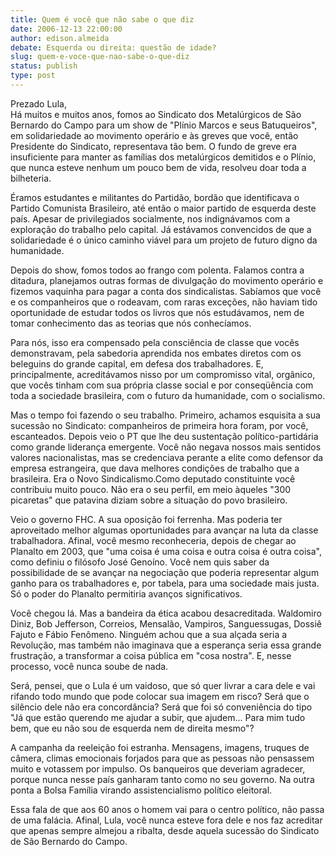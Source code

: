 ```yaml
---
title: Quem é você que não sabe o que diz
date: 2006-12-13 22:00:00
author: edison.almeida
debate: Esquerda ou direita: questão de idade?
slug: quem-e-voce-que-nao-sabe-o-que-diz
status: publish 
type: post
---
```


Prezado Lula,  
Há muitos e muitos anos, fomos ao Sindicato dos Metalúrgicos de São Bernardo do Campo para um show de "Plínio Marcos e seus Batuqueiros", em solidariedade ao movimento operário e às greves que você, então Presidente do Sindicato, representava tão bem. O fundo de greve era insuficiente para manter as famílias dos metalúrgicos demitidos e o Plínio, que nunca esteve nenhum um pouco bem de vida, resolveu doar toda a bilheteria.  
  
Éramos estudantes e militantes do Partidão, bordão que identificava o Partido Comunista Brasileiro, até então o maior partido de esquerda deste país. Apesar de privilegiados socialmente, nos indignávamos com a exploração do trabalho pelo capital. Já estávamos convencidos de que a solidariedade é o único caminho viável para um projeto de futuro digno da humanidade.  
  
Depois do show, fomos todos ao frango com polenta. Falamos contra a ditadura, planejamos outras formas de divulgação do movimento operário e fizemos vaquinha para pagar a conta dos sindicalistas. Sabíamos que você e os companheiros que o rodeavam, com raras exceções, não haviam tido oportunidade de estudar todos os livros que nós estudávamos, nem de tomar conhecimento das as teorias que nós conhecíamos.  
  
Para nós, isso era compensado pela consciência de classe que vocês demonstravam, pela sabedoria aprendida nos embates diretos com os beleguins do grande capital, em defesa dos trabalhadores. E, principalmente, acreditávamos nisso por um compromisso vital, orgânico, que vocês tinham com sua própria classe social e por conseqüência com toda a sociedade brasileira, com o futuro da humanidade, com o socialismo.  
  
Mas o tempo foi fazendo o seu trabalho. Primeiro, achamos esquisita a sua sucessão no Sindicato: companheiros de primeira hora foram, por você, escanteados. Depois veio o PT que lhe deu sustentação político-partidária como grande liderança emergente. Você não negava nossos mais sentidos valores nacionalistas, mas se credenciava perante a elite como defensor da empresa estrangeira, que dava melhores condições de trabalho que a brasileira. Era o Novo Sindicalismo.Como deputado constituinte você contribuiu muito pouco. Não era o seu perfil, em meio àqueles "300 picaretas" que patavina diziam sobre a situação do povo brasileiro.  
  
Veio o governo FHC. A sua oposição foi ferrenha. Mas poderia ter aproveitado melhor algumas oportunidades para avançar na luta da classe trabalhadora. Afinal, você mesmo reconheceria, depois de chegar ao Planalto em 2003, que "uma coisa é uma coisa e outra coisa é outra coisa", como definiu o filósofo José Genoíno. Você nem quis saber da possibilidade de se avançar na negociação que poderia representar algum ganho para os trabalhadores e, por tabela, para uma sociedade mais justa. Só o poder do Planalto permitiria avanços significativos.  
  
Você chegou lá. Mas a bandeira da ética acabou desacreditada. Waldomiro Diniz, Bob Jefferson, Correios, Mensalão, Vampiros, Sanguessugas, Dossiê Fajuto e Fábio Fenômeno. Ninguém achou que a sua alçada seria a Revolução, mas também não imaginava que a esperança seria essa grande frustração, a transformar a coisa pública em "cosa nostra". E, nesse processo, você nunca soube de nada.  
  
Será, pensei, que o Lula é um vaidoso, que só quer livrar a cara dele e vai rifando todo mundo que pode colocar sua imagem em risco? Será que o silêncio dele não era concordância? Será que foi só conveniência do tipo "Já que estão querendo me ajudar a subir, que ajudem... Para mim tudo bem, que eu não sou de esquerda nem de direita mesmo"?  
  
A campanha da reeleição foi estranha. Mensagens, imagens, truques de câmera, climas emocionais forjados para que as pessoas não pensassem muito e votassem por impulso. Os banqueiros que deveriam agradecer, porque nunca nesse país ganharam tanto como no seu governo. Na outra ponta a Bolsa Família virando assistencialismo político eleitoral.  
  
Essa fala de que aos 60 anos o homem vai para o centro político, não passa de uma falácia. Afinal, Lula, você nunca esteve fora dele e nos faz acreditar que apenas sempre almejou a ribalta, desde aquela sucessão do Sindicato de São Bernardo do Campo.
